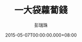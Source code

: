 ---
issue: 120
title: 一大袋蘿蔔錢
author: 彭瑞珠
language: 四縣
date: 2015-05-07T00:00:00.000+08:00
topic: 懷想
difficulty: 2
wikidata: Q98095952
wikidata_link: https://www.wikidata.org/wiki/Q98095952
---